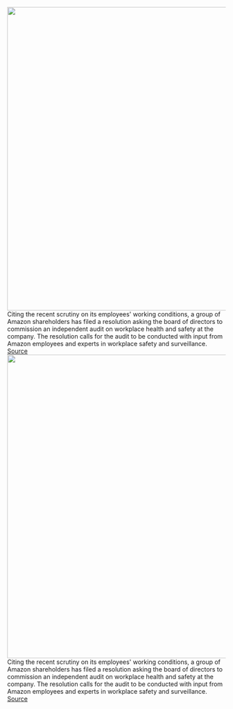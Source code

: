 <img src='https://cdn.vox-cdn.com/thumbor/Jun1gJHDnCZBpBVNexYT2quLf5E=/0x0:3000x2000/1200x800/filters:focal(1260x760:1740x1240)/cdn.vox-cdn.com/uploads/chorus_image/image/70285890/acastro_180329_1777_amazon_0001.0.jpg' width='700px' /><br/>
Citing the recent scrutiny on its employees' working conditions, a group of Amazon shareholders has filed a resolution asking the board of directors to commission an independent audit on workplace health and safety at the company. The resolution calls for the audit to be conducted with input from Amazon employees and experts in workplace safety and surveillance.
<a href='https://www.theverge.com/2021/12/17/22832447/amazon-shareholders-independent-audit-company-worker-treatment'> Source <a/><img src='https://cdn.vox-cdn.com/thumbor/Jun1gJHDnCZBpBVNexYT2quLf5E=/0x0:3000x2000/1200x800/filters:focal(1260x760:1740x1240)/cdn.vox-cdn.com/uploads/chorus_image/image/70285890/acastro_180329_1777_amazon_0001.0.jpg' width='700px' /><br/>
Citing the recent scrutiny on its employees' working conditions, a group of Amazon shareholders has filed a resolution asking the board of directors to commission an independent audit on workplace health and safety at the company. The resolution calls for the audit to be conducted with input from Amazon employees and experts in workplace safety and surveillance.
<a href='https://www.theverge.com/2021/12/17/22832447/amazon-shareholders-independent-audit-company-worker-treatment'> Source <a/>
